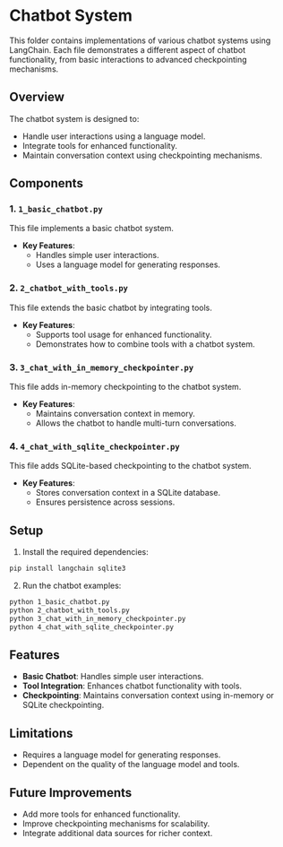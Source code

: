 # Chatbot System

This folder contains implementations of various chatbot systems using LangChain. Each file demonstrates a different aspect of chatbot functionality, from basic interactions to advanced checkpointing mechanisms.

## Overview

The chatbot system is designed to:
- Handle user interactions using a language model.
- Integrate tools for enhanced functionality.
- Maintain conversation context using checkpointing mechanisms.

## Components

### 1. `1_basic_chatbot.py`

This file implements a basic chatbot system.

- **Key Features**:
  - Handles simple user interactions.
  - Uses a language model for generating responses.

### 2. `2_chatbot_with_tools.py`

This file extends the basic chatbot by integrating tools.

- **Key Features**:
  - Supports tool usage for enhanced functionality.
  - Demonstrates how to combine tools with a chatbot system.

### 3. `3_chat_with_in_memory_checkpointer.py`

This file adds in-memory checkpointing to the chatbot system.

- **Key Features**:
  - Maintains conversation context in memory.
  - Allows the chatbot to handle multi-turn conversations.

### 4. `4_chat_with_sqlite_checkpointer.py`

This file adds SQLite-based checkpointing to the chatbot system.

- **Key Features**:
  - Stores conversation context in a SQLite database.
  - Ensures persistence across sessions.

## Setup

1. Install the required dependencies:
```bash
pip install langchain sqlite3
```

2. Run the chatbot examples:
```bash
python 1_basic_chatbot.py
python 2_chatbot_with_tools.py
python 3_chat_with_in_memory_checkpointer.py
python 4_chat_with_sqlite_checkpointer.py
```

## Features

- **Basic Chatbot**: Handles simple user interactions.
- **Tool Integration**: Enhances chatbot functionality with tools.
- **Checkpointing**: Maintains conversation context using in-memory or SQLite checkpointing.

## Limitations

- Requires a language model for generating responses.
- Dependent on the quality of the language model and tools.

## Future Improvements

- Add more tools for enhanced functionality.
- Improve checkpointing mechanisms for scalability.
- Integrate additional data sources for richer context.

